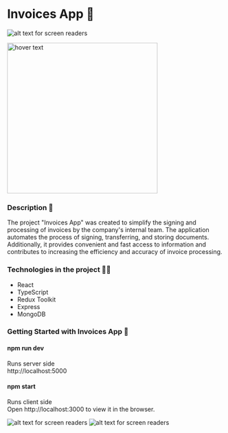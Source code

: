 # Invoices App :scroll:
![alt text for screen readers](./client/public/uploads/1.png "Main screen")

<img src="./client/public/uploads/1.png" width="350" title="hover text">

### Description :memo:
The project "Invoices App" was created to simplify the signing and processing of invoices by the company's internal team. The application automates the process of signing, transferring, and storing documents. Additionally, it provides convenient and fast access to information and contributes to increasing the efficiency and accuracy of invoice processing.

### Technologies in the project :man_technologist:
 - React
 - TypeScript 
 - Redux Toolkit
 - Express
 - MongoDB
 
 ### Getting Started with Invoices App :runner:
 
 #### npm run dev
 Runs server side  
 http://localhost:5000
  
 #### npm start
 Runs client side  
 Open http://localhost:3000 to view it in the browser.
 
 ![alt text for screen readers](./client/public/uploads/3.png "New task")
 ![alt text for screen readers](./client/public/uploads/2.png "Task")
 